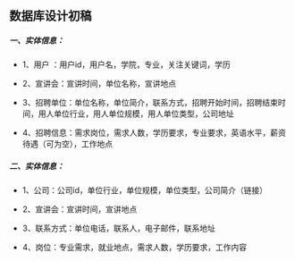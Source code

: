 ## 数据库设计初稿

##### 一、实体信息：

- 1、用户 ：用户id，用户名，学院，专业，关注关键词，学历

- 2、宣讲会：宣讲时间，单位名称，宣讲地点

- 3、招聘单位：单位名称，单位简介，联系方式，招聘开始时间，招聘结束时间，用人单位行业，用人单位规模，用人单位类型，公司地址

- 4、招聘信息：需求岗位，需求人数，学历要求，专业要求，英语水平，薪资待遇（可为空），工作地点



##### 二、实体信息：

- 1、公司：公司id，单位行业，单位规模，单位类型，公司简介（链接）

- 2、宣讲会：宣讲时间，宣讲地点

- 3、联系方式：单位电话，联系人，电子邮件，联系地址

- 4、岗位：专业需求，就业地点，需求人数，学历要求，工作内容